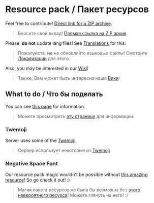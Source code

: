 # Resource pack / Пакет ресурсов
Feel free to contribute! [Direct link for a ZIP archive](https://www.dropbox.com/s/s1aym646do630hn/ASurvival.zip?dl=1).
> Вносите свой вклад! [Прямая ссылка на ZIP архив](https://www.dropbox.com/s/s1aym646do630hn/ASurvival.zip?dl=1).

Please, **do not** update lang files! See [Translations](https://github.com/SoSeDiK-Universe/Locales) for this.
> Пожалуйста, **не** не обновляйте языковые файлы! Смотрите [Локализации](https://github.com/SoSeDiK-Universe/Locales) для этого.

Also, you may be interested in our [Wiki](https://github.com/SoSeDiK-Universe/Wiki)!
> Также, Вам может быть интересна наша [Вики](https://github.com/SoSeDiK-Universe/Wiki)!

## What to do / Что бы поделать
You can see [this page](https://github.com/SoSeDiK-Universe/Resource-pack/projects/1) for information.
> Можете просмотреть [эту страницу](https://github.com/SoSeDiK-Universe/Resource-pack/projects/1) для информации.

### Twemoji
Server uses some of the [Twemoji](https://twemoji.twitter.com/).
> Сервер использует некоторые из [Twemoji](https://twemoji.twitter.com/).

### Negative Space Font
Our resource pack magic wouldn't be possible without [this amazing resource](https://github.com/AmberWat/NegativeSpaceFont)! So go check it out! :)
> Магия пакета ресурсов не была бы возможна без [этого невероятного ресурса](https://github.com/AmberWat/NegativeSpaceFont)! Можете глянуть на него! :)
